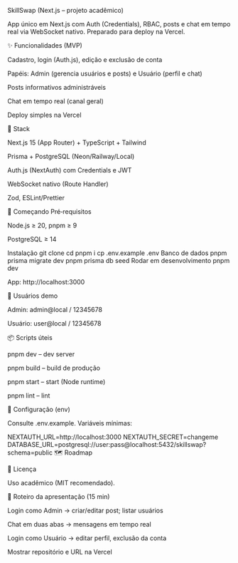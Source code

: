 SkillSwap (Next.js – projeto acadêmico)

App único em Next.js com Auth (Credentials), RBAC, posts e chat em tempo real via WebSocket nativo. Preparado para deploy na Vercel.

✨ Funcionalidades (MVP)

Cadastro, login (Auth.js), edição e exclusão de conta

Papéis: Admin (gerencia usuários e posts) e Usuário (perfil e chat)

Posts informativos administráveis

Chat em tempo real (canal geral)

Deploy simples na Vercel

🧰 Stack

Next.js 15 (App Router) + TypeScript + Tailwind

Prisma + PostgreSQL (Neon/Railway/Local)

Auth.js (NextAuth) com Credentials e JWT

WebSocket nativo (Route Handler)

Zod, ESLint/Prettier

🚀 Começando
Pré‑requisitos

Node.js ≥ 20, pnpm ≥ 9

PostgreSQL ≥ 14

Instalação
git clone <seu-repo>
cd <seu-repo>
pnpm i
cp .env.example .env
Banco de dados
pnpm prisma migrate dev
pnpm prisma db seed
Rodar em desenvolvimento
pnpm dev

App: http://localhost:3000

🔐 Usuários demo

Admin: admin@local / 12345678

Usuário: user@local / 12345678

📦 Scripts úteis

pnpm dev – dev server

pnpm build – build de produção

pnpm start – start (Node runtime)

pnpm lint – lint

🔧 Configuração (env)

Consulte .env.example. Variáveis mínimas:

NEXTAUTH_URL=http://localhost:3000
NEXTAUTH_SECRET=changeme
DATABASE_URL=postgresql://user:pass@localhost:5432/skillswap?schema=public
🗺️ Roadmap

📜 Licença

Uso acadêmico (MIT recomendado).

🎥 Roteiro da apresentação (15 min)

Login como Admin → criar/editar post; listar usuários

Chat em duas abas → mensagens em tempo real

Login como Usuário → editar perfil, exclusão da conta

Mostrar repositório e URL na Vercel

